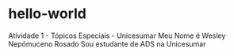 # hello-world
Atividade 1 - Tópicos Especiais - Unicesumar
Meu Nome é Wesley Nepómuceno Rosado
Sou estudante de ADS na Unicesumar
